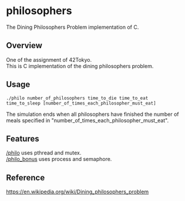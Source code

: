 # philosophers
The Dining Philosophers Problem implementation of C.

## Overview

One of the assignment of 42Tokyo.\
This is C implementation of the dining philosophers problem.

## Usage

```
./philo number_of_philosophers time_to_die time_to_eat
time_to_sleep [number_of_times_each_philosopher_must_eat]
```

The simulation ends when all philosophers have finished the number of meals specified in "number_of_times_each_philosopher_must_eat".

## Features

[/philo](./philo) uses pthread and mutex.\
[/philo_bonus](./philo_bonus) uses process and semaphore.

## Reference

https://en.wikipedia.org/wiki/Dining_philosophers_problem
